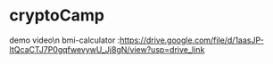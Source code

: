 # cryptoCamp
demo video\n
bmi-calculator :https://drive.google.com/file/d/1aasJP-ItQcaCTJ7P0gqfwevywU_Jj8gN/view?usp=drive_link
